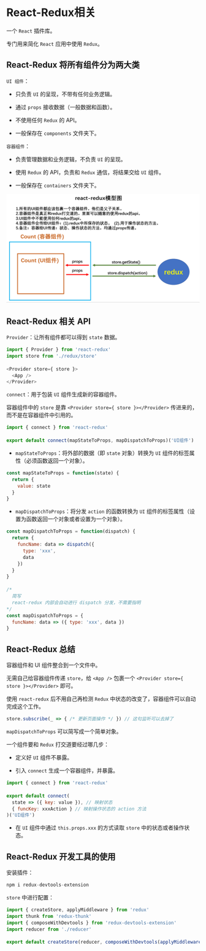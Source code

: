 # React-Redux相关

一个 `React` 插件库。

专门用来简化 `React` 应用中使用 `Redux`。

## React-Redux 将所有组件分为两大类

`UI 组件`：

- 只负责 `UI` 的呈现，不带有任何业务逻辑。

- 通过 `props` 接收数据（一般数据和函数）。

- 不使用任何 `Redux` 的 API。

- 一般保存在 `components` 文件夹下。

`容器组件`：

- 负责管理数据和业务逻辑，不负责 `UI` 的呈现。

- 使用 `Redux` 的 API，负责和 `Redux` 通信，将结果交给 `UI` 组件。

- 一般保存在 `containers` 文件夹下。

![React-Redux工作流程](./img/react_redux_process.png)

## React-Redux 相关 API

`Provider`：让所有组件都可以得到 `state` 数据。

```js
import { Provider } from 'react-redux'
import store from './redux/store'

<Provider store={ store }>
  <App />
</Provider>
```

`connect`：用于包装 `UI` 组件生成新的容器组件。

容器组件中的 `store` 是靠 `<Provider store={ store }></Provider>` 传进来的，而不是在容器组件中引用的。

```js
import { connect } from 'react-redux'

export default connect(mapStateToProps, mapDispatchToProps)('UI组件')
```

- `mapStateToProps`：将外部的数据（即 `state` 对象）转换为 `UI` 组件的标签属性（必须函数返回一个对象）。

```js
const mapStateToProps = function(state) {
  return {
    value: state
  }
}
```

- `mapDispatchToProps`：将分发 `action` 的函数转换为 `UI` 组件的标签属性（设置为函数返回一个对象或者设置为一个对象）。

```js
const mapDispatchToProps = function(dispatch) {
  return {
    funcName: data => dispatch({
      type: 'xxx',
      data
    })
  }
}

/*
  简写
  react-redux 内部会自动进行 dispatch 分发，不需要指明
*/
const mapDispatchToProps = {
  funcName: data => ({ type: 'xxx', data })
}
```

## React-Redux 总结

容器组件和 UI 组件整合到一个文件中。

无需自己给容器组件传递 `store`，给 `<App />` 包裹一个 `<Provider store={ store }></Provider>` 即可。

使用 `react-redux` 后不用自己再检测 `Redux` 中状态的改变了，容器组件可以自动完成这个工作。

```js
store.subscribe(_ => { /* 更新页面操作 */ }) // 这句监听可以去掉了
```

`mapDispatchToProps` 可以简写成一个简单对象。

一个组件要和 `Redux` 打交道要经过哪几步：

- 定义好 `UI` 组件不暴露。

- 引入 `connect` 生成一个容器组件，并暴露。

```js
import { connect } from 'react-redux'

export default connect(
  state => ({ key: value }), // 映射状态
  { funcKey: xxxAction } // 映射操作状态的 action 方法
)('UI组件')
```

- 在 `UI` 组件中通过 `this.props.xxx` 的方式读取 `store` 中的状态或者操作状态。

## React-Redux 开发工具的使用

安装插件：

```js
npm i redux-devtools-extension
```

`store` 中进行配置：

```js
import { createStore, applyMiddleware } from 'redux'
import thunk from 'redux-thunk'
import { composeWithDevtools } from 'redux-devtools-extension'
import reducer from './reducer'

export default createStore(reducer, composeWithDevtools(applyMiddleware(thunk)))
```
